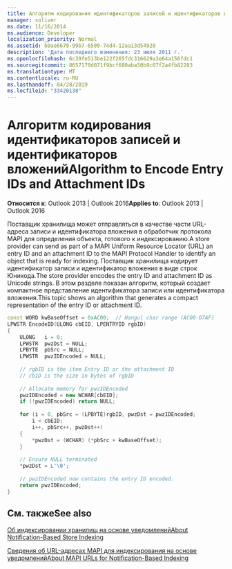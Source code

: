 ```yaml
---
title: Алгоритм кодирования идентификаторов записей и идентификаторов вложений
manager: soliver
ms.date: 11/16/2014
ms.audience: Developer
localization_priority: Normal
ms.assetid: b9ae6679-99b7-6509-74d4-12aa13d54928
description: 'Дата последнего изменения: 23 июля 2011 г.'
ms.openlocfilehash: 6c39fe513be122f265fdc316629a3e64a156fdc1
ms.sourcegitcommit: 8657170d071f9bcf680aba50b9c07f2a4fb82283
ms.translationtype: MT
ms.contentlocale: ru-RU
ms.lasthandoff: 04/28/2019
ms.locfileid: "33420138"
---
```

# <a name="algorithm-to-encode-entry-ids-and-attachment-ids"></a><span data-ttu-id="217b8-103">Алгоритм кодирования идентификаторов записей и идентификаторов вложений</span><span class="sxs-lookup"><span data-stu-id="217b8-103">Algorithm to Encode Entry IDs and Attachment IDs</span></span>

  
  
<span data-ttu-id="217b8-104">**Относится к**: Outlook 2013 | Outlook 2016</span><span class="sxs-lookup"><span data-stu-id="217b8-104">**Applies to**: Outlook 2013 | Outlook 2016</span></span> 
  
<span data-ttu-id="217b8-105">Поставщик хранилища может отправляться в качестве части URL-адреса записи и идентификатора вложения в обработчик протокола MAPI для определения объекта, готового к индексированию.</span><span class="sxs-lookup"><span data-stu-id="217b8-105">A store provider can send as part of a MAPI Uniform Resource Locator (URL) an entry ID and an attachment ID to the MAPI Protocol Handler to identify an object that is ready for indexing.</span></span> <span data-ttu-id="217b8-106">Поставщик хранилища кодирует идентификатор записи и идентификатор вложения в виде строк Юникода.</span><span class="sxs-lookup"><span data-stu-id="217b8-106">The store provider encodes the entry ID and attachment ID as Unicode strings.</span></span> <span data-ttu-id="217b8-107">В этом разделе показан алгоритм, который создает компактное представление идентификатора записи или идентификатора вложения.</span><span class="sxs-lookup"><span data-stu-id="217b8-107">This topic shows an algorithm that generates a compact representation of the entry ID or attachment ID.</span></span>
  
```cpp
const WORD kwBaseOffset = 0xAC00;  // Hangul char range (AC00-D7AF) 
LPWSTR EncodeID(ULONG cbEID, LPENTRYID rgbID) 
{ 
    ULONG   i = 0; 
    LPWSTR  pwzDst = NULL; 
    LPBYTE  pbSrc = NULL; 
    LPWSTR  pwzIDEncoded = NULL; 
 
    // rgbID is the item Entry ID or the attachment ID 
    // cbID is the size in bytes of rgbID 
 
    // Allocate memory for pwzIDEncoded 
    pwzIDEncoded = new WCHAR[cbEID]; 
    if (!pwzIDEncoded) return NULL; 
 
    for (i = 0, pbSrc = (LPBYTE)rgbID, pwzDst = pwzIDEncoded; 
        i < cbEID; 
        i++, pbSrc++, pwzDst++) 
    { 
        *pwzDst = (WCHAR) (*pbSrc + kwBaseOffset); 
    } 
 
    // Ensure NULL terminated 
    *pwzDst = L'\0'; 
 
    // pwzIDEncoded now contains the entry ID encoded. 
    return pwzIDEncoded; 
}
```

## <a name="see-also"></a><span data-ttu-id="217b8-108">См. также</span><span class="sxs-lookup"><span data-stu-id="217b8-108">See also</span></span>



[<span data-ttu-id="217b8-109">Об индексировании хранилищ на основе уведомлений</span><span class="sxs-lookup"><span data-stu-id="217b8-109">About Notification-Based Store Indexing</span></span>](about-notification-based-store-indexing.md)
  
[<span data-ttu-id="217b8-110">Сведения об URL-адресах MAPI для индексирования на основе уведомлений</span><span class="sxs-lookup"><span data-stu-id="217b8-110">About MAPI URLs for Notification-Based Indexing</span></span>](about-mapi-urls-for-notification-based-indexing.md)

